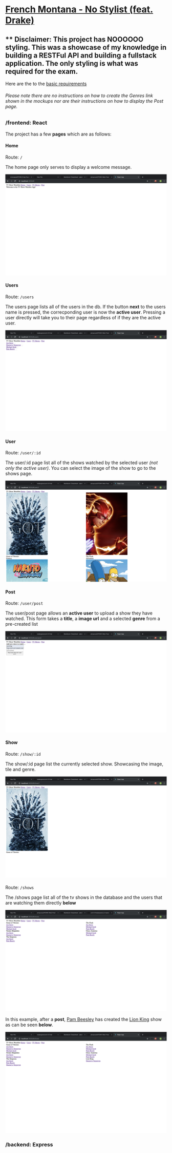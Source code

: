 # [French Montana - No Stylist (feat. Drake)](https://www.youtube.com/watch?v=9_k_goMr5ZI)

## ** Disclaimer: This project has NOOOOOO styling. This was a showcase of my knowledge in building a RESTFul API and building a fullstack application. The only styling is what was required for the exam.

Here are the to the [basic requirements](https://github.com/joinpursuit/PCNW-Web-Final)

###### Please note there are no instructions on how to create the Genres link shown in the mockups nor are their instructions on how to display the Post page.

### /frontend: React

The project has a few **pages** which are as follows:

#### Home

Route: ```/```

The home page only serves to display a welcome message.

![alt text](https://github.com/nadavgreen/unit-6-final/blob/master/assests/home.png "home")

#### Users 

Route: ```/users```

The users page lists all of the users in the db. If the button **next** to the users name is pressed, the correcponding user is now the **active user**. Pressing a user directly will take you to their page regardless of if they are the active user.

![alt text](https://github.com/nadavgreen/unit-6-final/blob/master/assests/users.png "users")

#### User

Route: ```/user/:id```

The user/:id page list all of the shows watched by the selected user *(not only the active user)*. You can select the image of the show to go to the shows page.

![alt text](https://github.com/nadavgreen/unit-6-final/blob/master/assests/userShows.png "userShows")

#### Post

Route: ```/user/post```

The user/post page allows an **active user** to upload a show they have watched. This form takes a **title**, a **image url** and a selected **genre** from a pre-created list

![alt text](https://github.com/nadavgreen/unit-6-final/blob/master/assests/post.png "post")

#### Show

Route: ```/show/:id```

The show/:id page list the currently selected show. Showcasing the image, tile and genre.

![alt text](https://github.com/nadavgreen/unit-6-final/blob/master/assests/show.png "Show")

#### 

Route: ```/shows```

The /shows page list all of the tv shows in the database and the users that are watching them directly **below**

![alt text](https://github.com/nadavgreen/unit-6-final/blob/master/assests/tvShows.png "tvShows")

In this example, after a **post**, [Pam Beesley](https://www.youtube.com/watch?v=gO8N3L_aERg) has created the [Lion King](https://www.youtube.com/watch?v=4CbLXeGSDxg) show as can be seen **below**.

![alt text](https://github.com/nadavgreen/unit-6-final/blob/master/assests/editedTvShows.png "editedTvShows")

### /backend: Express
